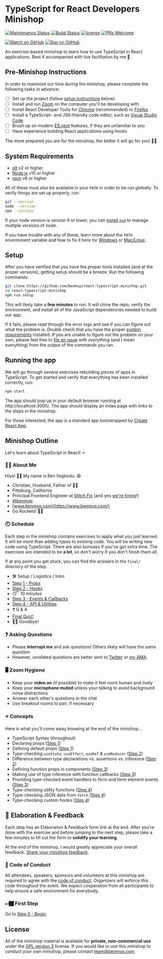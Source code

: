 # TypeScript for React Developers Minishop

[![Maintenance Status](https://img.shields.io/badge/status-maintained-brightgreen.svg)](https://github.com/benmvp/react-typescript-minishop/pulse)
[![Build Status](https://github.com/benmvp/react-typescript-minishop/workflows/CI/badge.svg)](https://github.com/benmvp/react-typescript-minishop/actions)
[![license](https://img.shields.io/badge/license-GPL%20v3-blue)](#license)
[![PRs Welcome](https://img.shields.io/badge/PRs-welcome-brightgreen.svg)](http://makeapullrequest.com)

[![Watch on GitHub](https://img.shields.io/github/watchers/benmvp/react-typescript-minishop.svg?style=social)](https://github.com/benmvp/react-typescript-minishop/watchers)
[![Star on GitHub](https://img.shields.io/github/stars/benmvp/react-typescript-minishop.svg?style=social)](https://github.com/benmvp/react-typescript-minishop/stargazers)

An exercise-based minishop to learn how to use TypeScript in React applications. Best if accompanied with live facilitation by me 🙂.

## Pre-Minishop Instructions

In order to maximize our time _during_ the minishop, please complete the following tasks in advance:

- [ ] Set up the project (follow [setup instructions](#system-requirements) below)
- [ ] Install and run [Zoom](https://zoom.us/) on the computer you'll be developing with
- [ ] Install React Developer Tools for [Chrome](https://chrome.google.com/webstore/detail/react-developer-tools/fmkadmapgofadopljbjfkapdkoienihi) (recommended) or [Firefox](https://addons.mozilla.org/en-GB/firefox/addon/react-devtools/)
- [ ] Install a TypeScript- and JSX-friendly code editor, such as [Visual Studio Code](https://code.visualstudio.com/)
- [ ] Brush up on modern [ES.next](http://www.benmvp.com/learning-es6-series/) features, if they are unfamiliar to you
- [ ] Have experience building React applications using hooks

The more prepared you are for the minishop, the better it will go for you! 👍🏾

## System Requirements

- [git](https://git-scm.com/) v2 or higher
- [Node.js](https://nodejs.org/en/) v10 or higher
- [npm](https://docs.npmjs.com/downloading-and-installing-node-js-and-npm) v6 or higher

All of these must also be available in your `PATH` in order to be run globally. To verify things are set up properly, run:

```sh
git --version
node --version
npm --version
```

If your node version is version 9 or lower, you can [install `nvm`](https://github.com/creationix/nvm#install-script) to manage multiple versions of node.

If you have trouble with any of these, learn more about the `PATH` environment variable and how to fix it here for [Windows](https://www.howtogeek.com/118594/how-to-edit-your-system-path-for-easy-command-line-access/) or [Mac/Linux](http://stackoverflow.com/a/24322978/971592).

## Setup

After you have verified that you have the proper tools installed (and at the proper versions), getting setup _should_ be a breeze. Run the following commands:

```sh
git clone https://github.com/benmvp/react-typescript-minishop.git
cd react-typescript-minishop
npm run setup
```

This will likely take a **few minutes** to run. It will clone the repo, verify the environment, and install all of the JavaScript dependencies needed to build our app.

If it fails, please read through the error logs and see if you can figure out what the problem is. Double check that you have the proper [system requirements](#system-requirements) installed. If you are unable to figure out the problem on your own, please feel free to [file an issue](https://github.com/benmvp/react-typescript-minishop/issues/new) with _everything_ (and I mean everything) from the output of the commands you ran.

## Running the app

We will go through several exercises rebuilding pieces of apps in TypeScript. To get started and verify that everything has been installed correctly, run:

```sh
npm start
```

The app should pop up in your default browser running at http://localhost:3000/. The app should display an index page with links to the steps in the minishop.

For those interested, the app is a standard app bootstrapped by [Create React App](https://create-react-app.dev/).

## Minishop Outline

Let's learn about TypeScript in React! ⚛️

### 🧔🏾 About Me

Hiya! 👋🏾 My name is Ben Ilegbodu. 😄

- Christian, Husband, Father of 👌🏾
- Pittsburg, California
- Principal Frontend Engineer at [Stitch Fix](https://www.stitchfix.com/) (and yes [we're hiring](https://www.stitchfix.com/careers/jobs)!)
- [@benmvp](https://twitter.com/benmvp)
- [www.benmvp.com](https://www.benmvp.com/)
- Go Rockets! 🚀🏀

### 🕘 Schedule

Each step in the minishop contains exercises to apply what you just learned. It will be more than adding types to existing code. You will be writing new code using TypeScript. There are also bonuses if you've got extra time. The exercises are intended to be **a lot**, so don't worry if you don't finish them all.

If at any point you get stuck, you can find the answers in the `final/` directory of the step.

- 🛠️ Setup / Logistics / Intro
- [Step 1 - Props](src/01-props/)
- [Step 2 - Hooks](src/02-hooks/)
- 😴 10 minutes
- [Step 3 - Events & Callbacks](src/03-events/)
- [Step 4 - API & Utilities](src/04-api/)
- ❓ Q & A
- [Final Quiz!](src/quiz/)
- 👋🏾 Goodbye!

### ❓ Asking Questions

- Please **interrupt me** and ask questions! Others likely will have the _same question_.
- However, unrelated questions are better sent to [Twitter](https://twitter.com/benmvp) or [my AMA](http://www.benmvp.com/ama).

### 🖥️ Zoom Hygiene

- Keep your **video on** (if possible) to make it feel more human and lively
- Keep your **microphone muted** unless your talking to avoid background noise distractions
- Answer each other's questions in the chat
- Use breakout rooms to pair, if necessary

### ⭐ Concepts

Here is what you'll come away knowing at the end of the minishop...

- TypeScript Syntax (throughout)
- Declaring props ([Step 1](src/01-props/))
- Defining default props ([Step 1](src/01-props/))
- Type-checking `useState`, `useEffect`, `useRef` & `useReducer` ([Step 2](src/02-hooks/))
- Difference between type declarations vs. assertions vs. inference ([Step 2](src/02-hooks/))
- Defining function props in components [(Step 3](src/03-events/))
- Making use of type inference with function callbacks [(Step 3](src/03-events/))
- Providing type-checked event handlers to form and form element events [(Step 3](src/03-events/))
- Type-checking utility functions ([Step 4](src/04-api/))
- Type-checking JSON data from `fetch` ([Step 4](src/04-api/))
- Type-checking custom hooks ([Step 4](src/04-api/))

## 🧠 Elaboration & Feedback

Each step has an Elaboration & Feedback form link at the end. After you're done with the exercise and before jumping to the next step, please take a few minutes to fill out the form to **solidify your learning**.

At the end of the minishop, I would greatly appreciate your overall feedback. [Share your minishop feedback](https://bit.ly/ts-react-ms-feedback).

### 🤝 Code of Conduct

All attendees, speakers, sponsors and volunteers at this minishop are required to agree with the [code of conduct](https://www.benmvp.com/minishops/conduct/). Organizers will enforce this code throughout the event. We expect cooperation from all participants to help ensure a safe environment for everybody.

### 👉🏾 First Step

Go to [Step 0 - Begin](src/00-begin/).

## License

All of the minishop material is available for **private, non-commercial use** under the [GPL version 3](http://www.gnu.org/licenses/gpl-3.0-standalone.html) license. If you would like to use this minishop to conduct your own minishop, please contact team@benmvp.com.
